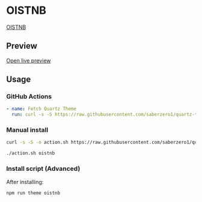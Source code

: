 # OISTNB

[OISTNB](https://github.com/omsandippatil)

## Preview

[Open live preview](https://quartz-themes.github.io/oistnb/)

## Usage

### GitHub Actions

```yaml
- name: Fetch Quartz Theme
  run: curl -s -S https://raw.githubusercontent.com/saberzero1/quartz-themes/master/action.sh | bash -s -- oistnb
```

### Manual install

```bash
curl -s -S -o action.sh https://raw.githubusercontent.com/saberzero1/quartz-themes/master/action.sh

./action.sh oistnb
```

### Install script (Advanced)

After installing:

```bash
npm run theme oistnb
```
